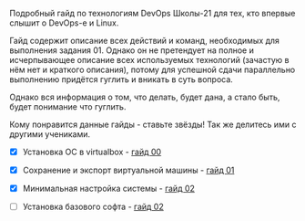 Подробный гайд по технологиям DevOps Школы-21 для тех, кто впервые слышит о DevOps-е и Linux.

Гайд содержит описание всех действий и команд, необходимых для выполнения задания 01. Однако он не претендует на полное и исчерпывающее описание всех используемых технологий (зачастую в нём нет и краткого описания), потому для успешной сдачи параллельно выполнению придётся гуглить и вникать в суть вопроса.

Однако вся информация о том, что делать, будет дана, а стало быть, будет понимание что гуглить.

Кому понравится данные гайды - ставьте звёзды! Так же делитесь ими с другими учениками.

- [X] Установка ОС в virtualbox - [гайд 00](https://github.com/codesshaman/sber_devops_d01_linux-master/blob/main/00_INSTALL_SYSTEM.md "Установка ОС в virtualbox")
- [X] Сохранение и экспорт виртуальной машины - [гайд 01](https://github.com/codesshaman/sber_devops_d01_linux-master/blob/main/01_EXPORT_AND_SAVE.md "Установка ОС в virtualbox")
- [X] Минимальная настройка системы - [гайд 02](https://github.com/codesshaman/sber_devops_d01_linux-master/blob/main/02_SYSTEM_SETTING.md "Минимальная настройка системы")
- [ ] Установка базового софта - [гайд 02](https://github.com/codesshaman/sber_devops_d01_linux-master/blob/main/03_INSTALL_SOFT.md "Установка базовых программ")

